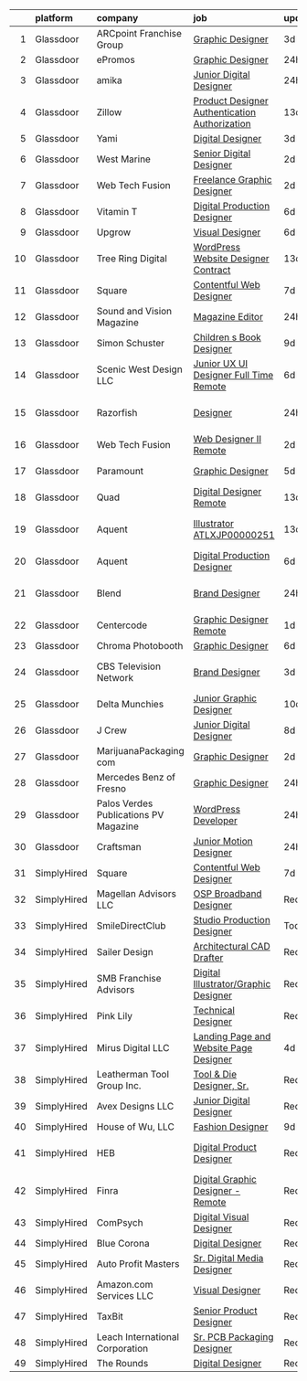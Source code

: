 

|    | platform    | company                               | job                                                                                                                                                                                                                                                                                                                                                                                                                                                                                                                                                                                                                                                                                                                                                                                                                                                                                                                                                                                                                                                                                                                                                                                                                                                                                  | update_time   | location            |
|---:|:------------|:--------------------------------------|:-------------------------------------------------------------------------------------------------------------------------------------------------------------------------------------------------------------------------------------------------------------------------------------------------------------------------------------------------------------------------------------------------------------------------------------------------------------------------------------------------------------------------------------------------------------------------------------------------------------------------------------------------------------------------------------------------------------------------------------------------------------------------------------------------------------------------------------------------------------------------------------------------------------------------------------------------------------------------------------------------------------------------------------------------------------------------------------------------------------------------------------------------------------------------------------------------------------------------------------------------------------------------------------|:--------------|:--------------------|
|  1 | Glassdoor   | ARCpoint Franchise Group              | [Graphic Designer](https://www.glassdoor.com/partner/jobListing.htm?pos=127&ao=1136043&s=58&guid=000001826cc6640c9f33799dfe0e82fa&src=GD_JOB_AD&t=SR&vt=w&ea=1&cs=1_cc9baf3d&cb=1659682317703&jobListingId=1008045474353&jrtk=3-0-1g9mccp1okltt801-1g9mccp29jorf800-bf201258f43d9d85-)                                                                                                                                                                                                                                                                                                                                                                                                                                                                                                                                                                                                                                                                                                                                                                                                                                                                                                                                                                                               | 3d            | Remote              |
|  2 | Glassdoor   | ePromos                               | [Graphic Designer](https://www.glassdoor.com/partner/jobListing.htm?pos=116&ao=1136043&s=58&guid=000001826cc6640c9f33799dfe0e82fa&src=GD_JOB_AD&t=SR&vt=w&ea=1&cs=1_2bf42def&cb=1659682317703&jobListingId=1008053373516&jrtk=3-0-1g9mccp1okltt801-1g9mccp29jorf800-14d4f6ce543f6df9-)                                                                                                                                                                                                                                                                                                                                                                                                                                                                                                                                                                                                                                                                                                                                                                                                                                                                                                                                                                                               | 24h           | Remote              |
|  3 | Glassdoor   | amika                                 | [Junior Digital Designer](https://www.glassdoor.com/partner/jobListing.htm?pos=123&ao=1136043&s=58&guid=000001826cc6640c9f33799dfe0e82fa&src=GD_JOB_AD&t=SR&vt=w&ea=1&cs=1_dab5dfde&cb=1659682317703&jobListingId=1008053488803&jrtk=3-0-1g9mccp1okltt801-1g9mccp29jorf800-bd6ab5490a46b794-)                                                                                                                                                                                                                                                                                                                                                                                                                                                                                                                                                                                                                                                                                                                                                                                                                                                                                                                                                                                        | 24h           | Brooklyn, NY        |
|  4 | Glassdoor   | Zillow                                | [Product Designer  Authentication   Authorization](https://www.glassdoor.com/partner/jobListing.htm?pos=104&ao=1110586&s=58&guid=000001826cc6640c9f33799dfe0e82fa&src=GD_JOB_AD&t=SR&vt=w&cs=1_6488fb7b&cb=1659682317701&jobListingId=1008023664624&cpc=2CAED5C921A5F994&jrtk=3-0-1g9mccp1okltt801-1g9mccp29jorf800-33c1d3af201724f3--6NYlbfkN0ANMurRYyPEXg08u6OamUd1Mvhk-zhFSGYIZgoJR86UvYL2v6MoUqae-sD5DnU21vodKaM9KoTV1c8LPLLOSfkmXA25b2gwpB9Bb0DAT1JGVhjGTQhdIkWIgwcDQdSB_w8VdaFvzjUqzuqErSoV0_Es1jqDKvJEbUkHjNwgtPI1MqEg8GZkVIMXAfMvJ1eeY2Kfp8wu_5Ie74vheqZ59O7bUDHSsRkrfnD3hjxxFWoBHhUI7CxsZ33oba_5fNaq8KONWpFIRMP57nXEBBEvTr5G4PiqTre2qvQGa84YgB9bJjMtFkmCsQDM6Gah_jjQEwRnG85xe8GB7ltgsUr3Ei82jEYQ46caIF53WibMyzfwXUQ8GkpCQsMmVoa0hC_EKh-2_6m48IVhRjwOHX1OFsGKLIO4nW2wdHEPboyYb6DmM-UZv0_MHif323Pvpi73--YBKuElGwtIz0Tfrqrq2lRoWX6xuPgKNZ6Vu08Z-f_vbiackCa_4llzAzrh7HL2c2Pky_meJWhVhexjbyE9CqqDMZ1VLm5PsddehRKzHXtJayP-Bo0x8gqXOfsriGQfvxZ5bb0NR8kywwcbw9Poe9x9LP7RKrxgruznnWzZcEqNM8IJ7vbabnii-CsP2vdRgW0eqX2bKz2Y4kXTu9_J7GUh520fJt2gYFJ9rQOfP--iuAr5I0IPiy6FR8r9eaKbwB3Dn8sCXe39qCMBsO9JHJyp_S9DmcUsYIq3ErDOAk6HWJydkURNeas8fs3ycQRb9ggPFyhhfggRUeFHo_IhpQ0lp6r5HFCjFCIAPQmYNyYgAE90-y2bI2reHkwEx2YZLsKs9zZUBx0s136OHajMukXzoxd-LsSPqEs-rlT2y7BJVdOXv7IBKLSBTqJmqmyb13w%3D) | 13d           | Remote              |
|  5 | Glassdoor   | Yami                                  | [Digital Designer](https://www.glassdoor.com/partner/jobListing.htm?pos=129&ao=1136043&s=58&guid=000001826cc6640c9f33799dfe0e82fa&src=GD_JOB_AD&t=SR&vt=w&ea=1&cs=1_24423514&cb=1659682317704&jobListingId=1008045174768&jrtk=3-0-1g9mccp1okltt801-1g9mccp29jorf800-790cb54a8a63f837-)                                                                                                                                                                                                                                                                                                                                                                                                                                                                                                                                                                                                                                                                                                                                                                                                                                                                                                                                                                                               | 3d            | Brea, CA            |
|  6 | Glassdoor   | West Marine                           | [Senior Digital Designer](https://www.glassdoor.com/partner/jobListing.htm?pos=120&ao=1136043&s=58&guid=000001826cc6640c9f33799dfe0e82fa&src=GD_JOB_AD&t=SR&vt=w&ea=1&cs=1_09913858&cb=1659682317703&jobListingId=1008048808880&jrtk=3-0-1g9mccp1okltt801-1g9mccp29jorf800-a033a39650780ea9-)                                                                                                                                                                                                                                                                                                                                                                                                                                                                                                                                                                                                                                                                                                                                                                                                                                                                                                                                                                                        | 2d            | Remote              |
|  7 | Glassdoor   | Web Tech Fusion                       | [Freelance Graphic Designer](https://www.glassdoor.com/partner/jobListing.htm?pos=110&ao=1136043&s=58&guid=000001826cc6640c9f33799dfe0e82fa&src=GD_JOB_AD&t=SR&vt=w&ea=1&cs=1_57d60dad&cb=1659682317702&jobListingId=1008047058391&jrtk=3-0-1g9mccp1okltt801-1g9mccp29jorf800-222601dbca3093f0-)                                                                                                                                                                                                                                                                                                                                                                                                                                                                                                                                                                                                                                                                                                                                                                                                                                                                                                                                                                                     | 2d            | Remote              |
|  8 | Glassdoor   | Vitamin T                             | [Digital Production Designer](https://www.glassdoor.com/partner/jobListing.htm?pos=107&ao=1110586&s=58&guid=000001826cc6640c9f33799dfe0e82fa&src=GD_JOB_AD&t=SR&vt=w&cs=1_3d51a099&cb=1659682317702&jobListingId=1008038558203&cpc=3BA4CE39D5B5DEF5&jrtk=3-0-1g9mccp1okltt801-1g9mccp29jorf800-0b28829f4bd3d0ef--6NYlbfkN0DMrcEu7yrtATojKJA7cEzGQ3FdRGWLh0CZQInL4ECGI6k5tN82kdM0OKoro5eXmjpbPmk1f5YwH-U8sNZ9vwYDSq7NIA3v2pgwkd2khJGuQdhVP4oj6pbmLrHZ5fdsvbQpcM8qrC_W_XGQD7e-BOya_9Z7bGsf_wzHLqtA_-uZOr_qXBnPZBTULgc2MpINmGQbWdhFWA7frFmfbkzbwxum4WJ7R4z3VGjasMj3_oUwjJ3wDEzvX4tvwnWp_IQ5fdr3S4fLX0_UE8q82LDYn4e6nRzHTLJ7TkAthPnafOLmAKUK4cCzreniCivTrTQamFVSlJBsQ4iN9Md68g6ot2J89ECJEo5c6MyXpByiZjRZU0sQZv8gZugJgaxBxa5rEaNZCf_s4OuxsU5SRccEcZWqxYTSUyrPSMdJw0lkCXfPtYdr6Hbf8hWBc25FM8hHIvDByYhQ3735Tg%3D%3D)                                                                                                                                                                                                                                                                                                                                                                                                                                                                        | 6d            | Remote              |
|  9 | Glassdoor   | Upgrow                                | [Visual Designer](https://www.glassdoor.com/partner/jobListing.htm?pos=114&ao=1136043&s=58&guid=000001826cc6640c9f33799dfe0e82fa&src=GD_JOB_AD&t=SR&vt=w&ea=1&cs=1_e57b16b5&cb=1659682317703&jobListingId=1008038685825&jrtk=3-0-1g9mccp1okltt801-1g9mccp29jorf800-6816e79f03eeb960-)                                                                                                                                                                                                                                                                                                                                                                                                                                                                                                                                                                                                                                                                                                                                                                                                                                                                                                                                                                                                | 6d            | Remote              |
| 10 | Glassdoor   | Tree Ring Digital                     | [WordPress Website Designer  Contract ](https://www.glassdoor.com/partner/jobListing.htm?pos=119&ao=1136043&s=58&guid=000001826cc6640c9f33799dfe0e82fa&src=GD_JOB_AD&t=SR&vt=w&ea=1&cs=1_43b47f85&cb=1659682317703&jobListingId=1008023268607&jrtk=3-0-1g9mccp1okltt801-1g9mccp29jorf800-8a16198373301fda-)                                                                                                                                                                                                                                                                                                                                                                                                                                                                                                                                                                                                                                                                                                                                                                                                                                                                                                                                                                          | 13d           | Remote              |
| 11 | Glassdoor   | Square                                | [Contentful Web Designer](https://www.glassdoor.com/partner/jobListing.htm?pos=126&ao=1136043&s=58&guid=000001826cc6640c9f33799dfe0e82fa&src=GD_JOB_AD&t=SR&vt=w&ea=1&cs=1_470922ac&cb=1659682317703&jobListingId=1008035926881&jrtk=3-0-1g9mccp1okltt801-1g9mccp29jorf800-2b8a255ea42caee7-)                                                                                                                                                                                                                                                                                                                                                                                                                                                                                                                                                                                                                                                                                                                                                                                                                                                                                                                                                                                        | 7d            | Remote              |
| 12 | Glassdoor   | Sound and Vision Magazine             | [Magazine Editor](https://www.glassdoor.com/partner/jobListing.htm?pos=101&ao=1110586&s=58&guid=000001826cc6640c9f33799dfe0e82fa&src=GD_JOB_AD&t=SR&vt=w&ea=1&cs=1_7684abbd&cb=1659682317701&jobListingId=1008052734972&cpc=444700D72F2ECBCE&jrtk=3-0-1g9mccp1okltt801-1g9mccp29jorf800-8a68e66e44ec0808--6NYlbfkN0Bv4hZTMn_OUGjE_69UnLZaPbAf1HIegctlq4i6Db4ux74B8A8TT9ApSgeZAMuY8QN4XxmB_26o_G2XnKTsCKllGxoQi34QPK4uUbFIOAbOaYuKZLUAPzR1sw8EySlVLnyf04sGNKnWBbrTc94HjgLiXXDlh2MGeoZVfOYyq34B_kLzQu7FeBuLR6RICP3Bfz6q8VB2zBsw2odR_aDhRro0illAfZzdWQZqnUN6LJDwEi-A9dEJiQSQ1FjXLfvIyfUDwFoKuaCUw6JD4KEDsTXrWhSFLunGS_ndAsVRgmVvgA3x2cYKo6SLnO63LDPS5G244ikle2WQA_T02jNgER-ZnWje0nqkjnz0CJTaM0k1Gg4gmwQ57Pj8-dQcAWr0L4t6PwB5XQjpoBQzaOId7wWMtgTlil0IU-T0skeWqpyznFhilnXUjrzh6M1tQQx4TBH-lApdxu4-kJ3LexC2JH2x2fM-VbZNkWa_5UKGo5laayhtYLNDop_dw260UQDzAdw%3D)                                                                                                                                                                                                                                                                                                                                                                                                                             | 24h           | Remote              |
| 13 | Glassdoor   | Simon   Schuster                      | [Children s Book Designer](https://www.glassdoor.com/partner/jobListing.htm?pos=109&ao=1136043&s=58&guid=000001826cc6640c9f33799dfe0e82fa&src=GD_JOB_AD&t=SR&vt=w&cs=1_f22379e2&cb=1659682317702&jobListingId=1008030702003&jrtk=3-0-1g9mccp1okltt801-1g9mccp29jorf800-25759bae2dbd52b7-)                                                                                                                                                                                                                                                                                                                                                                                                                                                                                                                                                                                                                                                                                                                                                                                                                                                                                                                                                                                            | 9d            | New York, NY        |
| 14 | Glassdoor   | Scenic West Design  LLC               | [Junior UX UI Designer  Full Time  Remote ](https://www.glassdoor.com/partner/jobListing.htm?pos=102&ao=1110586&s=58&guid=000001826cc6640c9f33799dfe0e82fa&src=GD_JOB_AD&t=SR&vt=w&ea=1&cs=1_9261df71&cb=1659682317701&jobListingId=1008038829494&cpc=9908D8D4413DBB8A&jrtk=3-0-1g9mccp1okltt801-1g9mccp29jorf800-dc813bf411e91ac1--6NYlbfkN0Di20U8kyODQb6-AO2Vji-gz3AZLHnbpBo966FLagvruq3rFILu0QvDCpK9UhdhY_d3JowbU6n4M11Js_LYbmnqLHRnBQlkIY0B_Cmuwl9MtxMY5L1RwWegY5XzXch3d-pZliW03Y6g450BCFkjxvpcFSRt0cU3pNoMNOeHGzZK_laZvnMCqk-rDD-w6puXKxFEpK60Lw1g3MSaRHD_wSuKNUv6Ufmjq_pVPc8P_-3AayCXqIhYJuAV0gk_xXp6AJpRmWEQvAeGwaG6yXSqYfTByHGVzY0t13oJyCKClpLqijm6SxMcJTZy3_ZlSfL1gWu9xuY3g4Tori60yM4KW-Ugl8LZInf9_m1diwWF4q63k4ZvDzwUIDjOn-qEXSVksSekCNEFqlJWJ4kfuUZ6hx8p8OYAExf7osMvSJKWvGJk1m3zcHRz6GFdjhStzL71Y9hr3XJMcl7CF8OnDlXfi12W)                                                                                                                                                                                                                                                                                                                                                                                                                                                 | 6d            | Remote              |
| 15 | Glassdoor   | Razorfish                             | [Designer](https://www.glassdoor.com/partner/jobListing.htm?pos=125&ao=1136043&s=58&guid=000001826cc6640c9f33799dfe0e82fa&src=GD_JOB_AD&t=SR&vt=w&cs=1_972ebd6f&cb=1659682317703&jobListingId=1008054600648&jrtk=3-0-1g9mccp1okltt801-1g9mccp29jorf800-255f316e71ca93d5-)                                                                                                                                                                                                                                                                                                                                                                                                                                                                                                                                                                                                                                                                                                                                                                                                                                                                                                                                                                                                            | 24h           | San Luis Obispo, CA |
| 16 | Glassdoor   | Web Tech Fusion                       | [Web Designer II   Remote](https://www.glassdoor.com/partner/jobListing.htm?pos=118&ao=1136043&s=58&guid=000001826cc6640c9f33799dfe0e82fa&src=GD_JOB_AD&t=SR&vt=w&ea=1&cs=1_ff9188e4&cb=1659682317703&jobListingId=1008047052352&jrtk=3-0-1g9mccp1okltt801-1g9mccp29jorf800-caba59caa15512ba-)                                                                                                                                                                                                                                                                                                                                                                                                                                                                                                                                                                                                                                                                                                                                                                                                                                                                                                                                                                                       | 2d            | Remote              |
| 17 | Glassdoor   | Paramount                             | [Graphic Designer](https://www.glassdoor.com/partner/jobListing.htm?pos=117&ao=1136043&s=58&guid=000001826cc6640c9f33799dfe0e82fa&src=GD_JOB_AD&t=SR&vt=w&cs=1_0394bcc2&cb=1659682317703&jobListingId=1008039485192&jrtk=3-0-1g9mccp1okltt801-1g9mccp29jorf800-fcf034a9aefaefde-)                                                                                                                                                                                                                                                                                                                                                                                                                                                                                                                                                                                                                                                                                                                                                                                                                                                                                                                                                                                                    | 5d            | New York, NY        |
| 18 | Glassdoor   | Quad                                  | [Digital Designer   Remote](https://www.glassdoor.com/partner/jobListing.htm?pos=108&ao=1136043&s=58&guid=000001826cc6640c9f33799dfe0e82fa&src=GD_JOB_AD&t=SR&vt=w&cs=1_e2ea5f41&cb=1659682317702&jobListingId=1008022693146&jrtk=3-0-1g9mccp1okltt801-1g9mccp29jorf800-992e0d66903e46e6-)                                                                                                                                                                                                                                                                                                                                                                                                                                                                                                                                                                                                                                                                                                                                                                                                                                                                                                                                                                                           | 13d           | Remote              |
| 19 | Glassdoor   | Aquent                                | [Illustrator   ATLXJP00000251](https://www.glassdoor.com/partner/jobListing.htm?pos=105&ao=1110586&s=58&guid=000001826cc6640c9f33799dfe0e82fa&src=GD_JOB_AD&t=SR&vt=w&cs=1_ca371163&cb=1659682317702&jobListingId=1008023120723&cpc=6FC5BA77C9A4CD78&jrtk=3-0-1g9mccp1okltt801-1g9mccp29jorf800-07df84abb7afa7e2--6NYlbfkN0DMrcEu7yrtATojKJA7cEzGQ3FdRGWLh0CZQInL4ECGI9gD0Wolx9R2v-Aex0-GK04Efnm1Pc1Fx_zC5J_F-yMrqTbb72t5Tusg_-ZttN8Wmlk8Q__lPiZTpJzgH3sRVq6Gp4dii47ylrZ9R3MRpFB91OZDidgNy5sBFU0pHY2dbsw0nQHm-iy9uwBl6S_lDZ3jfa4voST-Ddiq81DFRH4y_2DufHAWTFV-iop5kbtTWW9K1D-jmc_fHybLqkD3vnrpX4mq0A4tXWklVrX_vNd45ieR_m_gOTMZJsakfk0LrGhflWK6XTIwIILxddi_0hFU1-T6XV6a_4NI8CfeLA3ebSou-D2eE_3gb4pgr1GTJdJa4vvNvOUWbb8x5mbYJMnZ8NcgehQh7Uy7Veag3lL10aIksVy3CNNNvk5gGUlFrtkp3FQa-abNob9N2TzHFb8%3D)                                                                                                                                                                                                                                                                                                                                                                                                                                                                                     | 13d           | San Francisco, CA   |
| 20 | Glassdoor   | Aquent                                | [Digital Production Designer](https://www.glassdoor.com/partner/jobListing.htm?pos=106&ao=1110586&s=58&guid=000001826cc6640c9f33799dfe0e82fa&src=GD_JOB_AD&t=SR&vt=w&cs=1_caf222a2&cb=1659682317702&jobListingId=1008038667246&cpc=8795CF9063CD573D&jrtk=3-0-1g9mccp1okltt801-1g9mccp29jorf800-9fd33d793e98ee79--6NYlbfkN0DMrcEu7yrtATojKJA7cEzGQ3FdRGWLh0CZQInL4ECGI9gD0Wolx9R2EDT7B77c2cQC_n058RAr6Z-T1ZvHBGLNOg9RuxyuvnXMR44rD0vOBvD98NA89S0_fqUf_QvebPaEUcEpyR71mu3ANugTbMkiEKNZmZlH4jVL5nZ8Z16JCiWU-6ac2fxjQKkBaWIOq0iFlacu2y5Jg3fCgvs6sNNbFeuVpvJCSDfwif55GRGppdefjsqliDGqO5WU1FwRmd6xrufpIsCUun0m6gSGxrUilia1-REtH1OSJyHxwzx2JVxKph5pPBloW3X2QVBFUpEt3BztLXOxdffSHNGcsWc6O8XCp6WmtJQBEy69yzVOOOL_GzpQ795U78Ggy2S69LHGlKcl8FVqhhWuxum8IEHySpm_5Tbbx-0xlurrJ2qH1l05lXUEy2FySzSYTqel0lw%3D)                                                                                                                                                                                                                                                                                                                                                                                                                                                                                      | 6d            | Remote              |
| 21 | Glassdoor   | Blend                                 | [Brand Designer](https://www.glassdoor.com/partner/jobListing.htm?pos=122&ao=1136043&s=58&guid=000001826cc6640c9f33799dfe0e82fa&src=GD_JOB_AD&t=SR&vt=w&ea=1&cs=1_718d1714&cb=1659682317703&jobListingId=1008053897383&jrtk=3-0-1g9mccp1okltt801-1g9mccp29jorf800-14e198e91d07bab4-)                                                                                                                                                                                                                                                                                                                                                                                                                                                                                                                                                                                                                                                                                                                                                                                                                                                                                                                                                                                                 | 24h           | San Francisco, CA   |
| 22 | Glassdoor   | Centercode                            | [Graphic Designer  Remote ](https://www.glassdoor.com/partner/jobListing.htm?pos=112&ao=1136043&s=58&guid=000001826cc6640c9f33799dfe0e82fa&src=GD_JOB_AD&t=SR&vt=w&ea=1&cs=1_7e4a7be3&cb=1659682317702&jobListingId=1008049562789&jrtk=3-0-1g9mccp1okltt801-1g9mccp29jorf800-90792a70f8838c62-)                                                                                                                                                                                                                                                                                                                                                                                                                                                                                                                                                                                                                                                                                                                                                                                                                                                                                                                                                                                      | 1d            | Laguna Hills, CA    |
| 23 | Glassdoor   | Chroma Photobooth                     | [Graphic Designer](https://www.glassdoor.com/partner/jobListing.htm?pos=121&ao=1136043&s=58&guid=000001826cc6640c9f33799dfe0e82fa&src=GD_JOB_AD&t=SR&vt=w&cs=1_b81994b3&cb=1659682317703&jobListingId=1008037243029&jrtk=3-0-1g9mccp1okltt801-1g9mccp29jorf800-b8343d02f9ec1905-)                                                                                                                                                                                                                                                                                                                                                                                                                                                                                                                                                                                                                                                                                                                                                                                                                                                                                                                                                                                                    | 6d            | Remote              |
| 24 | Glassdoor   | CBS Television Network                | [Brand Designer](https://www.glassdoor.com/partner/jobListing.htm?pos=124&ao=1136043&s=58&guid=000001826cc6640c9f33799dfe0e82fa&src=GD_JOB_AD&t=SR&vt=w&cs=1_37f110ff&cb=1659682317703&jobListingId=1008046061620&jrtk=3-0-1g9mccp1okltt801-1g9mccp29jorf800-37686c9cb07d34c6-)                                                                                                                                                                                                                                                                                                                                                                                                                                                                                                                                                                                                                                                                                                                                                                                                                                                                                                                                                                                                      | 3d            | Los Angeles, CA     |
| 25 | Glassdoor   | Delta Munchies                        | [Junior Graphic Designer](https://www.glassdoor.com/partner/jobListing.htm?pos=130&ao=1136043&s=58&guid=000001826cc6640c9f33799dfe0e82fa&src=GD_JOB_AD&t=SR&vt=w&ea=1&cs=1_a955b5d6&cb=1659682317704&jobListingId=1008028760297&jrtk=3-0-1g9mccp1okltt801-1g9mccp29jorf800-93db135d2b25cbdc-)                                                                                                                                                                                                                                                                                                                                                                                                                                                                                                                                                                                                                                                                                                                                                                                                                                                                                                                                                                                        | 10d           | Remote              |
| 26 | Glassdoor   | J Crew                                | [Junior Digital Designer](https://www.glassdoor.com/partner/jobListing.htm?pos=128&ao=1136043&s=58&guid=000001826cc6640c9f33799dfe0e82fa&src=GD_JOB_AD&t=SR&vt=w&cs=1_22211269&cb=1659682317703&jobListingId=1008033602189&jrtk=3-0-1g9mccp1okltt801-1g9mccp29jorf800-7747c898e1799d82-)                                                                                                                                                                                                                                                                                                                                                                                                                                                                                                                                                                                                                                                                                                                                                                                                                                                                                                                                                                                             | 8d            | New York, NY        |
| 27 | Glassdoor   | MarijuanaPackaging com                | [Graphic Designer](https://www.glassdoor.com/partner/jobListing.htm?pos=103&ao=1110586&s=58&guid=000001826cc6640c9f33799dfe0e82fa&src=GD_JOB_AD&t=SR&vt=w&ea=1&cs=1_62b92396&cb=1659682317702&jobListingId=1008047384325&cpc=82B3195DA92CAF92&jrtk=3-0-1g9mccp1okltt801-1g9mccp29jorf800-0280c69022ebe41c--6NYlbfkN0AXPYWW1gPJdEV2EGABDV---1AWAyBwotTIDBZ2PTRF3kxTiMr3ggTKfAIths4jb95JWMmKvgrbNIDo5oIOXww1RJzuQpcTKkD_HDqIptaBzuuF0CINn3Qqu-UgS_S9PrPTYNSeaWihV1422Do71ni9qHzbjt1oFr3yIeu01o9bCIeL5FZV-mIZGIUJg2kjI6P2Abg_pqB1tcIPO8J_lHBgt30ONnvQa_Rn5cnZUILoEa5cmctAXKM9NyP-1DxJt29Hk-9ZqzWBJGaYxgKajIZtHPUdEPnz-R5DqHbHvEQ2PPtVmu8FWrlunOWm-EYCDUIxRZhNId9CKFFcNljJ8fz9U5WxMyS8Cw9tYVuL5-SfVtfZ1XYsCY3oQgWDuMqlEVIN2TayoHHPIdOdNwHHmMawBkwujNY6DlSx2HMA5dPxoiey_jeFFMnovpQetDyqO-xu9iuys-_ajSCl9xiqjVVmIfVZXPcxRb2VfxAWCJW7t8vHNyMc0ZDwEFyMAWjQj57oyX8zX0wDgw%3D%3D)                                                                                                                                                                                                                                                                                                                                                                                                              | 2d            | Vernon, CA          |
| 28 | Glassdoor   | Mercedes Benz of Fresno               | [Graphic Designer](https://www.glassdoor.com/partner/jobListing.htm?pos=115&ao=1136043&s=58&guid=000001826cc6640c9f33799dfe0e82fa&src=GD_JOB_AD&t=SR&vt=w&ea=1&cs=1_b81da538&cb=1659682317703&jobListingId=1008053687240&jrtk=3-0-1g9mccp1okltt801-1g9mccp29jorf800-a570e01a887ba227-)                                                                                                                                                                                                                                                                                                                                                                                                                                                                                                                                                                                                                                                                                                                                                                                                                                                                                                                                                                                               | 24h           | Remote              |
| 29 | Glassdoor   | Palos Verdes Publications PV Magazine | [WordPress Developer](https://www.glassdoor.com/partner/jobListing.htm?pos=113&ao=1136043&s=58&guid=000001826cc6640c9f33799dfe0e82fa&src=GD_JOB_AD&t=SR&vt=w&ea=1&cs=1_31492bf1&cb=1659682317703&jobListingId=1008053492320&jrtk=3-0-1g9mccp1okltt801-1g9mccp29jorf800-16a11ce1fdec64e3-)                                                                                                                                                                                                                                                                                                                                                                                                                                                                                                                                                                                                                                                                                                                                                                                                                                                                                                                                                                                            | 24h           | Remote              |
| 30 | Glassdoor   | Craftsman                             | [Junior Motion Designer](https://www.glassdoor.com/partner/jobListing.htm?pos=111&ao=1136043&s=58&guid=000001826cc6640c9f33799dfe0e82fa&src=GD_JOB_AD&t=SR&vt=w&ea=1&cs=1_09c28cc2&cb=1659682317702&jobListingId=1008054667411&jrtk=3-0-1g9mccp1okltt801-1g9mccp29jorf800-a7c2c048ea014f50-)                                                                                                                                                                                                                                                                                                                                                                                                                                                                                                                                                                                                                                                                                                                                                                                                                                                                                                                                                                                         | 24h           | Remote              |
| 31 | SimplyHired | Square                                | [Contentful Web Designer](https://www.simplyhired.com/job/TMduDZwwJYeoG19l65lZZEP78rQjGreDFGyx-T5285bO2RD05m5Q3A?q=digital+designer)                                                                                                                                                                                                                                                                                                                                                                                                                                                                                                                                                                                                                                                                                                                                                                                                                                                                                                                                                                                                                                                                                                                                                 | 7d            | Remote              |
| 32 | SimplyHired | Magellan Advisors LLC                 | [OSP Broadband Designer](https://www.simplyhired.com/job/ciuxo51gbko7GffD52DKo4UpAg6AQGeZqyURjzVjvA0YPEL1oa4Oqg?q=digital+designer)                                                                                                                                                                                                                                                                                                                                                                                                                                                                                                                                                                                                                                                                                                                                                                                                                                                                                                                                                                                                                                                                                                                                                  | Recently      | Kansas City, MO     |
| 33 | SimplyHired | SmileDirectClub                       | [Studio Production Designer](https://www.simplyhired.com/job/86as1d-2L8clJYXMHUP9LBcxRJtQVgq3l0yeLXjBedXLpp4vyalc7g?q=digital+designer)                                                                                                                                                                                                                                                                                                                                                                                                                                                                                                                                                                                                                                                                                                                                                                                                                                                                                                                                                                                                                                                                                                                                              | Today         | Remote              |
| 34 | SimplyHired | Sailer Design                         | [Architectural CAD Drafter](https://www.simplyhired.com/job/lCxtqi21b7QRtyNzlg0LNNd_6cpKtR1YaAdwhF-DOWL1klH1hFm0Wg?q=digital+designer)                                                                                                                                                                                                                                                                                                                                                                                                                                                                                                                                                                                                                                                                                                                                                                                                                                                                                                                                                                                                                                                                                                                                               | Recently      | Nashville, TN       |
| 35 | SimplyHired | SMB Franchise Advisors                | [Digital Illustrator/Graphic Designer](https://www.simplyhired.com/job/8losub6_ILil13F0GnS6wgsyADSZ3qbqZG9ugB3tD5jYP4yUi78zsA?q=digital+designer)                                                                                                                                                                                                                                                                                                                                                                                                                                                                                                                                                                                                                                                                                                                                                                                                                                                                                                                                                                                                                                                                                                                                    | Recently      | Remote              |
| 36 | SimplyHired | Pink Lily                             | [Technical Designer](https://www.simplyhired.com/job/RKgirEbePQkkHLJsMamfeOUwPw8Z7AaymVHoha9j7ssMYOsV5aUJ5A?q=digital+designer)                                                                                                                                                                                                                                                                                                                                                                                                                                                                                                                                                                                                                                                                                                                                                                                                                                                                                                                                                                                                                                                                                                                                                      | Recently      | Nashville, TN       |
| 37 | SimplyHired | Mirus Digital LLC                     | [Landing Page and Website Page Designer](https://www.simplyhired.com/job/oo4dqrQQgFs9sUqyaAn7EyQ-_xmtovakrgmdemUB7YAejn5is6LAsg?q=digital+designer)                                                                                                                                                                                                                                                                                                                                                                                                                                                                                                                                                                                                                                                                                                                                                                                                                                                                                                                                                                                                                                                                                                                                  | 4d            | Remote              |
| 38 | SimplyHired | Leatherman Tool Group Inc.            | [Tool & Die Designer, Sr.](https://www.simplyhired.com/job/emIt-K7HI7AOywGUg2N90KeTDLA8rIbUoZtwkWLOkd7w5SIdkY5a2Q?q=digital+designer)                                                                                                                                                                                                                                                                                                                                                                                                                                                                                                                                                                                                                                                                                                                                                                                                                                                                                                                                                                                                                                                                                                                                                | Recently      | Houston, TX         |
| 39 | SimplyHired | Avex Designs LLC                      | [Junior Digital Designer](https://www.simplyhired.com/job/-74LSMpVWwq90Q0qk7gYmaLHecG-Fj01940sPSsfvVIRck3_Oo97mg?q=digital+designer)                                                                                                                                                                                                                                                                                                                                                                                                                                                                                                                                                                                                                                                                                                                                                                                                                                                                                                                                                                                                                                                                                                                                                 | Recently      | Remote              |
| 40 | SimplyHired | House of Wu, LLC                      | [Fashion Designer](https://www.simplyhired.com/job/7wcjq3QlcWOiCsWALXBH5TXc_bsWb-3GUMFavu8pmC3URpDrQjROFw?q=digital+designer)                                                                                                                                                                                                                                                                                                                                                                                                                                                                                                                                                                                                                                                                                                                                                                                                                                                                                                                                                                                                                                                                                                                                                        | 9d            | Remote              |
| 41 | SimplyHired | HEB                                   | [Digital Product Designer](https://www.simplyhired.com/job/zvqfmwnB4BqOefO0oxZpnO5llOJ2Kw6d57x1Lnq4UloxxdJe0olqLg?q=digital+designer)                                                                                                                                                                                                                                                                                                                                                                                                                                                                                                                                                                                                                                                                                                                                                                                                                                                                                                                                                                                                                                                                                                                                                | Recently      | San Antonio, TX     |
| 42 | SimplyHired | Finra                                 | [Digital Graphic Designer - Remote](https://www.simplyhired.com/job/TruoukW1kKHIC_AiUsdIeQMuE9gUalrxEIMXQtsdW3Ad1uyYLQmQ8w?q=digital+designer)                                                                                                                                                                                                                                                                                                                                                                                                                                                                                                                                                                                                                                                                                                                                                                                                                                                                                                                                                                                                                                                                                                                                       | Recently      | Remote              |
| 43 | SimplyHired | ComPsych                              | [Digital Visual Designer](https://www.simplyhired.com/job/QW7L1lti7x5GR7Y-Dwm3Dckx_YMzkC6QP5s5MgQ4AHGJ3ylQSxcFsw?q=digital+designer)                                                                                                                                                                                                                                                                                                                                                                                                                                                                                                                                                                                                                                                                                                                                                                                                                                                                                                                                                                                                                                                                                                                                                 | Recently      | Remote              |
| 44 | SimplyHired | Blue Corona                           | [Digital Designer](https://www.simplyhired.com/job/yXyr6q4XXB5Kk9ditt865znO3xw1rfy9yb0zvf3dy9n23AJMymnEcw?q=digital+designer)                                                                                                                                                                                                                                                                                                                                                                                                                                                                                                                                                                                                                                                                                                                                                                                                                                                                                                                                                                                                                                                                                                                                                        | Recently      | Remote              |
| 45 | SimplyHired | Auto Profit Masters                   | [Sr. Digital Media Designer](https://www.simplyhired.com/job/9UQfh1p558RdO_uM8_28SHexgv17MFg5hNd5cEXFB4KD3ECcbjCoGQ?q=digital+designer)                                                                                                                                                                                                                                                                                                                                                                                                                                                                                                                                                                                                                                                                                                                                                                                                                                                                                                                                                                                                                                                                                                                                              | Recently      | Littleton, CO       |
| 46 | SimplyHired | Amazon.com Services LLC               | [Visual Designer](https://www.simplyhired.com/job/07csdT2C5wUC0BjRkvFLfN-A2TKuc9tkdRnFlCKVrN7nw2oJdE55kw?q=digital+designer)                                                                                                                                                                                                                                                                                                                                                                                                                                                                                                                                                                                                                                                                                                                                                                                                                                                                                                                                                                                                                                                                                                                                                         | Recently      | Remote              |
| 47 | SimplyHired | TaxBit                                | [Senior Product Designer](https://www.simplyhired.com/job/y2v93iAzIrxlC1HfAzWRLiJR_WxSvArVb398qkMjUiJ_xMBAUnyx-Q?q=digital+designer)                                                                                                                                                                                                                                                                                                                                                                                                                                                                                                                                                                                                                                                                                                                                                                                                                                                                                                                                                                                                                                                                                                                                                 | Recently      | Salt Lake City, UT  |
| 48 | SimplyHired | Leach International Corporation       | [Sr. PCB Packaging Designer](https://www.simplyhired.com/job/CY_L3ifU6jHJIruCEt2By_gDJBLASOEM4rp4V4wOYWCvOYRfJANygg?q=digital+designer)                                                                                                                                                                                                                                                                                                                                                                                                                                                                                                                                                                                                                                                                                                                                                                                                                                                                                                                                                                                                                                                                                                                                              | Recently      | Buena Park, CA      |
| 49 | SimplyHired | The Rounds                            | [Digital Designer](https://www.simplyhired.com/job/yK0bMlS_4jGSDlP-IU35S375anKPx-2VbQ-O-EGRLzA5F-iPc3w0Ng?q=digital+designer)                                                                                                                                                                                                                                                                                                                                                                                                                                                                                                                                                                                                                                                                                                                                                                                                                                                                                                                                                                                                                                                                                                                                                        | Recently      | Remote              |